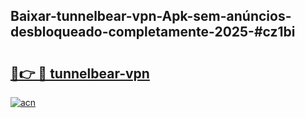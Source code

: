 ## Baixar-tunnelbear-vpn-Apk-sem-anúncios-desbloqueado-completamente-2025-#cz1bi

# <h2><a href="https://ainizakaria.my?title=tunnelbear-vpn&ref=20M">🔗👉 🔴 tunnelbear-vpn</a></h2>

[![acn](https://github.com/user-attachments/assets/0f9c940e-d8b0-45ae-aac7-cd30a18b3e1c)](https://ainizakaria.my?title=tunnelbear-vpn&ref=20M)

